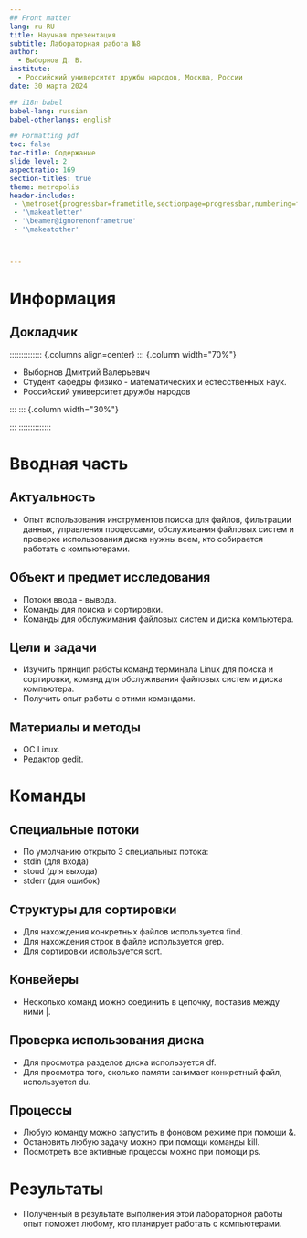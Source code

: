```yaml
---
## Front matter
lang: ru-RU
title: Научная презентация
subtitle: Лабораторная работа №8
author:
  - Выборнов Д. В.
institute:
  - Российский университет дружбы народов, Москва, России
date: 30 марта 2024

## i18n babel
babel-lang: russian
babel-otherlangs: english

## Formatting pdf
toc: false
toc-title: Содержание
slide_level: 2
aspectratio: 169
section-titles: true
theme: metropolis
header-includes:
 - \metroset{progressbar=frametitle,sectionpage=progressbar,numbering=fraction}
 - '\makeatletter'
 - '\beamer@ignorenonframetrue'
 - '\makeatother'



---
```


# Информация

## Докладчик

:::::::::::::: {.columns align=center}
::: {.column width="70%"}

  * Выборнов Дмитрий Валерьевич
  * Студент кафедры физико - математических и естесственных наук.
  * Российский университет дружбы народов

:::
::: {.column width="30%"}

:::
::::::::::::::

# Вводная часть

## Актуальность

- Опыт использования инструментов поиска для файлов, фильтрации данных, управления процессами, обслуживания файловых систем и проверке использования диска нужны всем, кто собирается работать с компьютерами.
## Объект и предмет исследования

- Потоки ввода - вывода.
- Команды для поиска и сортировки.
- Команды для обслужимания файловых систем и диска компьютера.

## Цели и задачи

- Изучить принцип работы команд терминала Linux для поиска и сортировки, команд для обслуживания файловых систем и диска компьютера.
- Получить опыт работы с этими командами.

## Материалы и методы

- ОС Linux.
- Редактор gedit.

# Команды

## Специальные потоки

- По умолчанию открыто 3 специальных потока:
- stdin (для входа)
- stoud (для выхода)
- stderr (для ошибок)

## Структуры для сортировки

- Для нахождения конкретных файлов используется find.
- Для нахождения строк в файле используется grep.
- Для сортировки используется sort.

## Конвейеры

- Несколько команд можно соединить в цепочку, поставив между ними |.

## Проверка использования диска

- Для просмотра разделов диска используется df.
- Для просмотра того, сколько памяти занимает конкретный файл, используется du.

## Процессы

- Любую команду можно запустить в фоновом режиме при помощи &.
- Остановить любую задачу можно при помощи команды kill.
- Посмотреть все активные процессы можно при помощи ps.

# Результаты

- Полученный в результате выполнения этой лабораторной работы опыт поможет любому, кто планирует работать с компьютерами.
